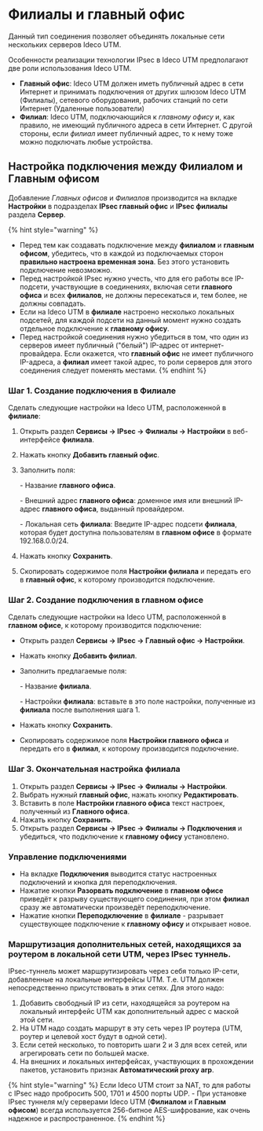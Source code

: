 # Филиалы и главный офис

Данный тип соединения позволяет объединять локальные сети нескольких серверов Ideco UTM.

Особенности реализации технологии IPsec в Ideco UTM предполагают две роли использования Ideco UTM.

* **Главный офис**: Ideco UTM должен иметь публичный адрес в сети Интернет и принимать подключения от других шлюзом Ideco UTM (Филиалы), сетевого оборудования, рабочих станций по сети Интернет (Удаленные пользователи)
* **Филиал**: Ideco UTM, подключающийся к _главному офису_ и, как правило, не имеющий публичного адреса в сети Интернет. С другой стороны, если _филиал_ имеет публичный адрес, то к нему тоже можно подключать любые устройства.

## Настройка подключения между Филиалом и Главным офисом

Добавление _Главных офисов_ и _Филиалов_ производится на вкладке **Настройки** в подразделах **IPsec главный офис** и **IPsec филиалы** раздела **Сервер**.

{% hint style="warning" %}
* Перед тем как создавать подключение между **филиалом** и **главным офисом**, убедитесь, что в каждой из подключаемых сторон **правильно настроена временная зона**. Без этого установить подключение невозможно.
* Перед настройкой IPsec нужно учесть, что для его работы все IP-подсети, участвующие в соединениях, включая сети **главного офиса** и всех **филиалов**, не должны пересекаться и, тем более, не должны совпадать.&#x20;
* Если на Ideco UTM в **филиале** настроено несколько локальных подсетей, для каждой подсети на данный момент нужно создать отдельное подключение к **главному офису**.&#x20;
* Перед настройкой соединения нужно убедиться в том, что один из серверов имеет публичный ("белый") IP-адрес от интернет-провайдера. Если окажется, что **главный офис** не имеет публичного IP-адреса, а **филиал** имеет такой адрес, то роли серверов для этого соединения следует поменять местами.
{% endhint %}

### Шаг 1. Создание подключения в Филиале

Сделать следующие настройки на Ideco UTM, расположенной в **филиале**:

1. Открыть раздел **Сервисы -> IPsec -> Филиалы -> Настройки** в веб-интерфейсе **филиала**.
2. Нажать кнопку **Добавить главный офис**.
3.  Заполнить поля: &#x20;

    \- Название **главного офиса**. &#x20;

    \- Внешний адрес **главного офиса**: доменное имя или внешний IP-адрес **главного офиса**, выданный провайдером. &#x20;

    \- Локальная сеть **филиала**: Введите IP-адрес подсети **филиала**, которая будет доступна пользователям в **главном офисе** в формате 192.168.0.0/24.
4. Нажать кнопку **Сохранить**.
5. Скопировать содержимое поля **Настройки филиала** и передать его в **главный офис**, к которому производится подключение.

### Шаг 2. Создание подключения в главном офисе

Сделать следующие настройки на Ideco UTM, расположенной в **главном офисе**, к которому производится подключение:

* Открыть раздел **Сервисы -> IPsec -> Главный офис -> Настройки**.
* Нажать кнопку **Добавить филиал**.
*   Заполнить предлагаемые поля: &#x20;

    \- Название **филиала**. &#x20;

    \- Настройки **филиала**: вставьте в это поле настройки, полученные из **филиала** после выполнения шага 1.
* Нажать кнопку **Сохранить**.
* Скопировать содержимое поля **Настройки главного офиса** и передать его в **филиал**, к которому производится подключение.

### Шаг 3. Окончательная настройка филиала

1. Открыть раздел **Сервисы -> IPsec -> Филиалы -> Настройки**.
2. Выбрать нужный **главный офис**, нажать кнопку **Редактировать**.
3. Вставить в поле **Настройки главного офиса** текст настроек, полученный из **Главного офиса**.
4. Нажать кнопку **Сохранить**.
5. Открыть раздел **Сервисы -> IPsec -> Филиалы -> Подключения** и убедиться, что подключение к **главному офису** установлено.

### Управление подключениями

* На вкладке **Подключения** выводится статус настроенных подключений и кнопка для переподключения.
* Нажатие кнопки **Разорвать подключение** в **главном офисе** приведёт к разрыву существующего соединения, при этом **филиал** сразу же автоматически произведёт переподключение.
* Нажатие кнопки **Переподключение** в **филиале** - разрывает существующее подключение к **главному офису** и открывает новое.

### Маршрутизация дополнительных сетей, находящихся за роутером в локальной сети UTM, через IPsec туннель.

IPsec-туннель может маршрутизировать через себя только IP-сети, добавленные на локальные интерфейсы UTM. Т.е. UTM должен непосредственно присутствовать в этих сетях. Для этого надо:

1. Добавить свободный IP из сети, находящейся за роутером на локальный интерфейс UTM как дополнительный адрес с маской этой сети.
2. На UTM надо создать маршрут в эту сеть через IP роутера (UTM, роутер и целевой хост будут в одной сети).
3. Если сетей несколько, то повторить шаги 2 и 3 для всех сетей, или агрегировать сети по большей маске.
4. На внешних и локальных интерфейсах, участвующих в прохождении пакетов, установить признак **Автоматический proxy arp**.

{% hint style="warning" %}
Если Ideco UTM стоит за NAT, то для работы с IPsec надо пробросить 500, 1701 и 4500 порты UDP. - При установке IPsec туннеля м/у серверами Ideco UTM (**Филиалом** и **Главным офисом**) всегда используется 256-битное AES-шифрование, как очень надежное и распространенное.
{% endhint %}
